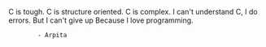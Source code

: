 C is tough.
C is structure oriented.
C is complex.
I can't understand C, I do errors.
But I can't give up
Because I love programming.

            - Arpita
